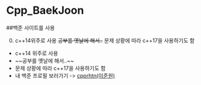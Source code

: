 # Cpp_BaekJoon

##백준 사이트를 사용

0. c++14위주로 사용
~~공부를 옛날에 해서..~~
문제 상황에 따라 c++17을 사용하기도 함
<ul>
<li>c++14 위주로 사용</li>
<li>~~공부를 옛날에 해서..~~</li>
<li>문제 상황에 따라 c++17을 사용하기도 함</li>
<li>내 백준 프로필 보러가기 ->  <a href="https://www.acmicpc.net/user/xkzl9830" rel="nofollow">cpprhtn(이준원)</a>
</li>
